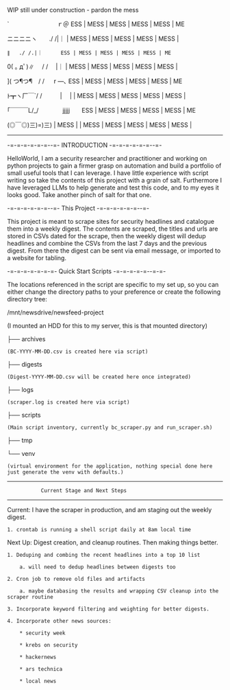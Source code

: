WIP still under construction - pardon the mess


`　　　　　　　　ｒ＠      ESS | MESS | MESS | MESS | MESS | ME

ニニニニヽ　　./ /|｜      | MESS | MESS | MESS | MESS | MESS |

    ∥   ./ /.|｜      ESS | MESS | MESS | MESS | MESS | ME

0( ｡ дﾟ)∥ 　/ / 　|｜      | MESS | MESS | MESS | MESS | MESS |

]( つ¶つ¶　/ / 　 r ―､     ESS | MESS | MESS | MESS | MESS | ME

ﾄ┳ヽ厂￣`/ /　　　| 　|    | MESS | MESS | MESS | MESS | MESS |

｢￣￣￣L/_/　　　　jjjjj　　ESS | MESS | MESS | MESS | MESS | ME

(◎￣◎)三)=)三)  | MESS |  | MESS | MESS | MESS | MESS | MESS |
_______________________________________________________________

-=-=-=-=-=-=--=- INTRODUCTION -=-=-=-=-=-=--=-

HelloWorld, I am a security researcher and practitioner and working on python projects to gain a firmer grasp on automation and build a portfolio of small useful tools that I can leverage. I have little experience with script writing so take the contents of this project with a grain of salt. Furthermore I have leveraged LLMs to help generate and test this code, and to my eyes it looks good. Take another pinch of salt for that one.

-=-=-=-=-=-=--=- This Project -=-=-=-=-=-=--=-

This project is meant to scrape sites for security headlines and catalogue them into a weekly digest. The contents are scraped, the titles and urls are stored in CSVs dated for the scrape, then the weekly digest will dedup headlines and combine the CSVs from the last 7 days and the previous digest. From there the digest can be sent via email message, or imported to a website for tabling.

-=-=-=-=-=-=-=- Quick Start Scripts -=-=-=-=-=--=-=-

The locations referenced in the script are specific to my set up, so you can either change the directory paths to your preference or create the following directory tree:

/mnt/newsdrive/newsfeed-project

(I mounted an HDD for this to my server, this is that mounted directory)

  ├── archives
  
    (BC-YYYY-MM-DD.csv is created here via script)
  
  ├── digests
  
    (Digest-YYYY-MM-DD.csv will be created here once integrated)
  
  ├── logs
  
    (scraper.log is created here via script)
  
  ├── scripts
  
    (Main script inventory, currently bc_scraper.py and run_scraper.sh)
  
  ├── tmp
  
  └── venv
  
    (virtual environment for the application, nothing special done here just generate the venv with defaults.)


________________________________________________________________
               Current Stage and Next Steps
________________________________________________________________

Current: I have the scraper in production, and am staging out the weekly digest. 
   
    1. crontab is running a shell script daily at 8am local time



Next Up: Digest creation, and cleanup routines. Then making things better.

    1. Deduping and combing the recent headlines into a top 10 list
    
        a. will need to dedup headlines between digests too
    
    2. Cron job to remove old files and artifacts
    
        a. maybe databasing the results and wrapping CSV cleanup into the scraper routine
    
    3. Incorporate keyword filtering and weighting for better digests.
    
    4. Incorporate other news sources:
    
        * security week
        
        * krebs on security
       
        * hackernews
        
        * ars technica
        
        * local news
